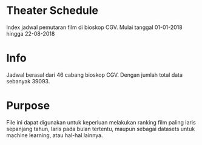 # Theater Schedule
Index jadwal pemutaran film di bioskop CGV. Mulai tanggal 01-01-2018 hingga 22-08-2018

# Info
Jadwal berasal dari 46 cabang bioskop CGV. Dengan jumlah total data sebanyak 39093. 

# Purpose
File ini dapat digunakan untuk keperluan melakukan ranking film paling laris sepanjang tahun, laris pada bulan tertentu, maupun sebagai datasets untuk machine learning, atau hal-hal lainnya.
